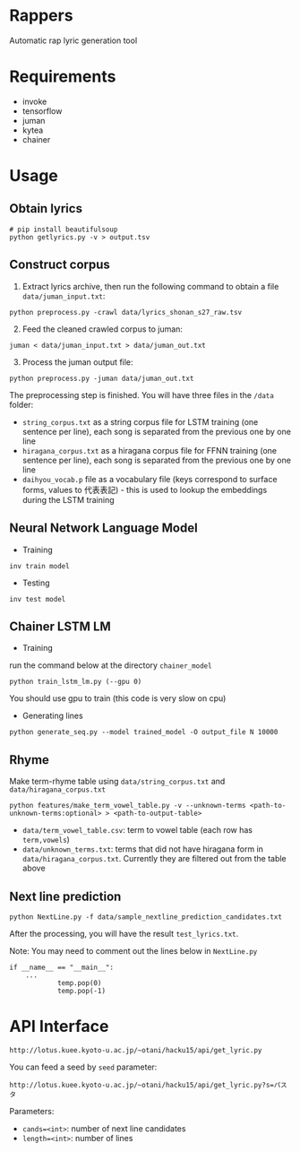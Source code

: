 # Rappers
Automatic rap lyric generation tool

# Requirements

- invoke
- tensorflow
- juman
- kytea
- chainer

# Usage

## Obtain lyrics ##

```
# pip install beautifulsoup
python getlyrics.py -v > output.tsv
```

## Construct corpus ##

1) Extract lyrics archive, then run the following command to obtain a file `data/juman_input.txt`:
```
python preprocess.py -crawl data/lyrics_shonan_s27_raw.tsv
```
2) Feed the cleaned crawled corpus to juman:
```
juman < data/juman_input.txt > data/juman_out.txt
```
3) Process the juman output file:
```
python preprocess.py -juman data/juman_out.txt
```

The preprocessing step is finished. You will have three files in the `/data` folder:

- `string_corpus.txt` as a string corpus file for LSTM training (one sentence per line), each song is separated from the previous one by one line
- `hiragana_corpus.txt` as a hiragana corpus file for FFNN training (one sentence per line), each song is separated from the previous one by one line 
- `daihyou_vocab.p` file as a vocabulary file (keys correspond to surface forms, values to 代表表記) - this is used to lookup the embeddings during the LSTM training

## Neural Network Language Model

- Training

```
inv train model
```

- Testing

```
inv test model
```


## Chainer LSTM LM 
- Training

run the command below at the directory `chainer_model`
 
```
python train_lstm_lm.py (--gpu 0)
```
You should use gpu to train (this code is very slow on cpu)

- Generating lines

```
python generate_seq.py --model trained_model -O output_file N 10000
```



## Rhyme
Make term-rhyme table using `data/string_corpus.txt` and `data/hiragana_corpus.txt`
```
python features/make_term_vowel_table.py -v --unknown-terms <path-to-unknown-terms:optional> > <path-to-output-table>
```

- `data/term_vowel_table.csv`: term to vowel table (each row has `term,vowels`)
- `data/unknown_terms.txt`: terms that did not have hiragana form in `data/hiragana_corpus.txt`. Currently they are filtered out from the table above


## Next line prediction
```
python NextLine.py -f data/sample_nextline_prediction_candidates.txt 
```
After the processing, you will have the result `test_lyrics.txt`.

Note: You may need to comment out the lines below in `NextLine.py`
```
if __name__ == "__main__":
    ...
            temp.pop(0)
            temp.pop(-1)
```

# API Interface
```
http://lotus.kuee.kyoto-u.ac.jp/~otani/hacku15/api/get_lyric.py
```

You can feed a seed by `seed` parameter:

```
http://lotus.kuee.kyoto-u.ac.jp/~otani/hacku15/api/get_lyric.py?s=パスタ
```

Parameters:

- `cands=<int>`: number of next line candidates
- `length=<int>`: number of lines
